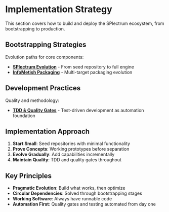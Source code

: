 # Implementation Strategy

This section covers how to build and deploy the SPlectrum ecosystem, from bootstrapping to production.

## Bootstrapping Strategies

Evolution paths for core components:

- [**SPlectrum Evolution**](./bootstrapping/splectrum-evolution.md) - From seed repository to full engine
- [**InfoMetish Packaging**](./bootstrapping/infometish-packaging.md) - Multi-target packaging evolution

## Development Practices

Quality and methodology:

- [**TDD & Quality Gates**](./development-practices/tdd-quality-gates.md) - Test-driven development as automation foundation

## Implementation Approach

1. **Start Small**: Seed repositories with minimal functionality
2. **Prove Concepts**: Working prototypes before separation
3. **Evolve Gradually**: Add capabilities incrementally
4. **Maintain Quality**: TDD and quality gates throughout

## Key Principles

- **Pragmatic Evolution**: Build what works, then optimize
- **Circular Dependencies**: Solved through bootstrapping stages
- **Working Software**: Always have runnable code
- **Automation First**: Quality gates and testing automated from day one